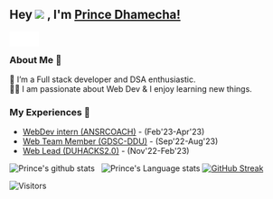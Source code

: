 ## Hey <img src="https://github.com/TheDudeThatCode/TheDudeThatCode/blob/master/Assets/Hi.gif" width="29px"> , I'm [Prince Dhamecha!](https://www.linkedin.com/in/pmdhamecha/) 

<a href="https://www.linkedin.com/in/pmdhamecha/">
  <img align="left" width="26px" src="https://github.com/Aakarsh-B/trying-repos/blob/master/linkedin.svg" />
</a>
<a href="https://twitter.com/pmdhamecha673">
  <img align="left" width="26px" src="https://github.com/Aakarsh-B/trying-repos/blob/master/twitter.svg" />
</a>

<br />

### About Me 🚀
🌱 I’m a Full stack developer and DSA enthusiastic. </br>
👨‍💻  I am passionate about Web Dev & I enjoy learning new things. </br>

### My Experiences 🙌
- [WebDev intern (ANSRCOACH)](https://www.linkedin.com/company/ansrcoach/) - (Feb'23-Apr'23)
- [Web Team Member (GDSC-DDU)](https://gdsc.community.dev/dharmsinh-desai-university-nadiad/) - (Sep'22-Aug'23)
- [Web Lead (DUHACKS2.0)](https://duhacks.tech/) - (Nov'22-Feb'23)

![Prince's github stats](https://github-readme-stats.vercel.app/api?username=PRINCE-DHAMECHA&show_icons=true&hide_border=true)&nbsp;&nbsp;
![Prince's Language stats](https://github-readme-stats-eight-theta.vercel.app/api/top-langs/?username=PRINCE-DHAMECHA&layout=compact&langs_count=8&hide_border=true)
[![GitHub Streak](https://streak-stats.demolab.com?user=PRINCE-DHAMECHA&border_radius=5)](https://git.io/streak-stats)&nbsp;&nbsp;
<br />


![Visitors](https://komarev.com/ghpvc/?username=PRINCE-DHAMECHA)
